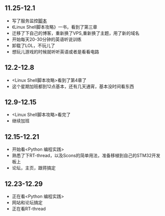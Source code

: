 ## 11.25-12.1

* 写了服务监控[脚本](https://github.com/fengxiaolong/monitor_script)
* 《Linux Shell脚本攻略》一书，看到了第三章
* 迁移了下自己的博客，重新换了VPS,重新换了主题，用了新的域名
* 开始每天20-30分钟的英语听说训练
* 卸载了LOL，不玩儿了
* 想玩儿游戏的时候就听听英语或者是看看电路  

## 12.2-12.8
* <Linux Shell脚本攻略>看到了第4章了
* 这个星期加班都到12点基本，还有几天通宵，基本没时间看东西

## 12.9-12.15
* <Linux Shell脚本攻略>看完了
* 继续加班  

## 12.15-12.21
* 开始看<Python 编程实践>
* 熟悉了下RT-thread，以及Scons的简单用法，准备移植到自己的STM32开发板上
* 论坛，主页，跟蒋搞定

## 12.23-12.29
* 正在看<Python 编程实践>
* 网站和论坛搞定
* 正在看RT-thread
